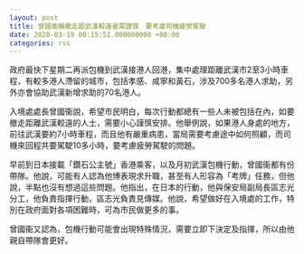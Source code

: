 ```yaml
---
layout: post
title: 曾國衞稱撤走距武漢較遠者需謹慎　要考慮司機疲勞駕駛
date: 2020-03-19 00:15:51.000000000 +08:00
categories: rss
---
```


政府最快下星期二再派包機到武漢接港人回港，集中處理距離武漢市2至3小時車程，有較多港人滯留的城市，包括孝感、咸寧和黃石，涉及700多名港人求助，另外亦會協助武漢新增求助的70名港人。

入境處處長曾國衞說，希望市民明白，每次行動都總有一些人未被包括在內，如要撤走距離武漢較遠的人士，需要小心謹慎安排。他舉例說，如果港人身處的地方，前往武漢要約7小時車程，而且他有嚴重病患，當局需要考慮途中如何照顧，而司機來回程共要駕駛10多小時，要考慮疲勞駕駛的問題。

早前到日本接載「鑽石公主號」香港乘客，以及月初武漢包機行動，曾國衞都有份帶隊。他說，可能有人認為他博表現求升職，甚至有人形容為「考牌」任務，但他說，半點也沒有想過這些問題。他指出，在日本的行動，他與保安局副局長區志光分工，他負責指揮行動，區志光負責見傳媒。他說，希望做好在入境處的工作，特別在政府面對各項困難時，可為市民做更多的事。

曾國衞又認為，包機行動可能會出現特殊情況，需要立即下決定及指揮，所以由他親自帶隊會更好。

